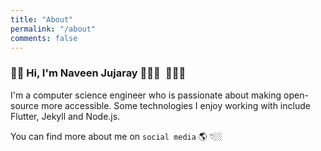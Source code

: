```yaml
---
title: "About"
permalink: "/about"
comments: false
---
```

### 👋🏼 Hi, I'm Naveen Jujaray 👨🏻‍💻⁣ 👨🏼‍🎓

I'm a computer science engineer who is passionate about making open-source more accessible. Some technologies I enjoy working with include Flutter, Jekyll and Node.js.

You can find more about me on `social media` 🌎 👇🏼